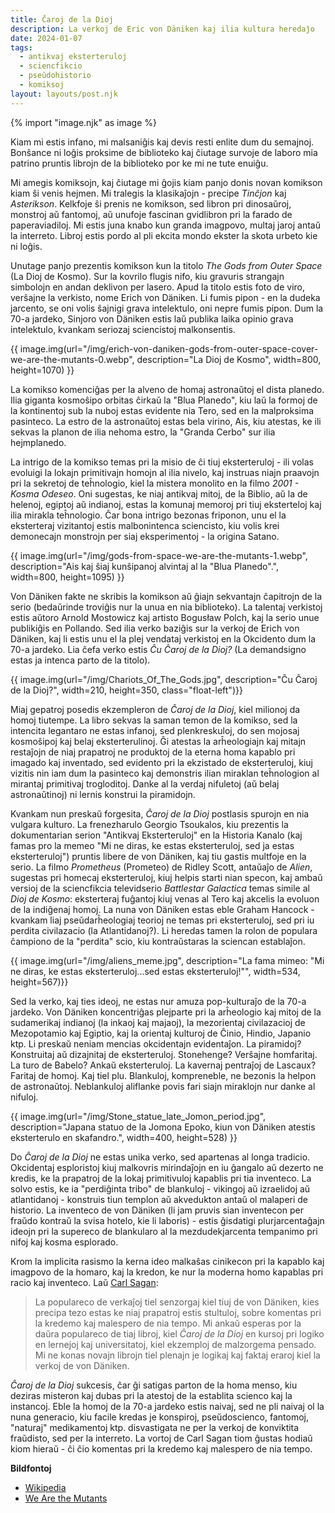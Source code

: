 ```yaml
---
title: Ĉaroj de la Dioj
description: La verkoj de Eric von Däniken kaj ilia kultura heredaĵo
date: 2024-01-07
tags:
  - antikvaj eksterteruloj
  - sciencfikcio
  - pseŭdohistorio
  - komiksoj
layout: layouts/post.njk
---
```

{% import "image.njk" as image %}

Kiam mi estis infano, mi malsaniĝis kaj devis resti enlite dum du semajnoj. Bonŝance ni loĝis proksime de biblioteko kaj ĉiutage survoje de laboro mia patrino pruntis librojn de la biblioteko por ke mi ne tute enuiĝu.

Mi amegis komiksojn, kaj ĉiutage mi ĝojis kiam panjo donis novan komikson kiam ŝi venis hejmen. Mi tralegis la klasikaĵojn - precipe _Tinĉjon_ kaj _Asterikson_. Kelkfoje ŝi prenis ne komikson, sed libron pri dinosaŭroj, monstroj aŭ fantomoj, aŭ unufoje fascinan gvidlibron pri la farado de paperaviadiloj. Mi estis juna knabo kun granda imagpovo, multaj jaroj antaŭ la interreto. Libroj estis pordo al pli ekcita mondo ekster la skota urbeto kie ni loĝis.

Unutage panjo prezentis komikson kun la titolo _The Gods from Outer Space_ (La Dioj de Kosmo). Sur la kovrilo flugis nifo, kiu gravuris strangajn simbolojn en andan deklivon per lasero. Apud la titolo estis foto de viro, verŝajne la verkisto, nome Erich von Däniken. Li fumis pipon - en la dudeka jarcento, se oni volis ŝajnigi grava intelektulo, oni nepre fumis pipon. Dum la 70-a jardeko, Sinjoro von Däniken estis laŭ publika laika opinio grava intelektulo, kvankam seriozaj sciencistoj malkonsentis.

{{ image.img(url="/img/erich-von-daniken-gods-from-outer-space-cover-we-are-the-mutants-0.webp", description="La Dioj de Kosmo", width=800, height=1070) }}

La komikso komenciĝas per la alveno de homaj astronaŭtoj el dista planedo. Ilia giganta kosmoŝipo orbitas ĉirkaŭ la "Blua Planedo", kiu laŭ la formoj de la kontinentoj sub la nuboj estas evidente nia Tero, sed en la malproksima pasinteco. La estro de la astronaŭtoj estas bela virino, Ais, kiu atestas, ke ili sekvas la planon de ilia nehoma estro, la "Granda Cerbo" sur ilia hejmplanedo.

La intrigo de la komikso temas pri la misio de ĉi tiuj eksterteruloj - ili volas evoluigi la lokajn primitivajn homojn al ilia nivelo, kaj instruas niajn praavojn pri la sekretoj de teĥnologio, kiel la mistera monolito en la filmo _2001 - Kosma Odeseo_. Oni sugestas, ke niaj antikvaj mitoj, de la Biblio, aŭ la de helenoj, egiptoj aŭ indianoj, estas la komunaj memoroj pri tiuj eksterteloj kaj ilia mirakla teĥnologio. Ĉar bona intrigo bezonas friponon, unu el la eksterteraj vizitantoj estis malbonintenca sciencisto, kiu volis krei demonecajn monstrojn per siaj eksperimentoj - la origina Satano.

{{ image.img(url="/img/gods-from-space-we-are-the-mutants-1.webp", description="Ais kaj ŝiaj kunŝipanoj alvintaj al la \"Blua Planedo\".", width=800, height=1095) }}

Von Däniken fakte ne skribis la komikson aŭ ĝiajn sekvantajn ĉapitrojn de la serio (bedaŭrinde troviĝis nur la unua en nia biblioteko). La talentaj verkistoj estis aŭtoro Arnold Mostowicz kaj artisto Bogusław Polch, kaj la serio unue publikiĝis en Pollando. Sed ilia verko baziĝis sur la verkoj de Erich von Däniken, kaj li estis unu el la plej vendataj verkistoj en la Okcidento dum la 70-a jardeko. Lia ĉefa verko estis _Ĉu Ĉaroj de la Dioj?_ (La demandsigno estas ja intenca parto de la titolo).

{{ image.img(url="/img/Chariots_Of_The_Gods.jpg", description="Ĉu Ĉaroj de la Dioj?", width=210, height=350, class="float-left")}}

Miaj gepatroj posedis ekzempleron de _Ĉaroj de la Dioj_, kiel milionoj da homoj tiutempe. La libro sekvas la saman temon de la komikso, sed la intencita legantaro ne estas infanoj, sed plenkreskuloj, do sen mojosaj kosmoŝipoj kaj belaj eksterterulinoj. Ĝi atestas la arĥeologiajn kaj mitajn restaĵojn de niaj prapatroj ne produktoj de la eterna homa kapablo pri imagado kaj inventado, sed evidento pri la ekzistado de eksterteruloj, kiuj vizitis nin iam dum la pasinteco kaj demonstris ilian miraklan teĥnologion al mirantaj primitivaj trogloditoj. Danke al la verdaj nifuletoj (aŭ belaj astronaŭtinoj) ni lernis konstrui la piramidojn.

Kvankam nun preskaŭ forgesita, _Ĉaroj de la Dioj_ postlasis spurojn en nia vulgara kulturo. La frenezharulo Georgio Tsoukalos, kiu prezentis la dokumentarian serion "Antikvaj Eksterteruloj" en la Historia Kanalo (kaj famas pro la memeo "Mi ne diras, ke estas eksterteruloj, sed ja estas eksterteruloj") pruntis libere de von Däniken, kaj tiu gastis multfoje en la serio. La filmo _Prometheus_ (Prometeo) de Ridley Scott, antaŭaĵo de _Alien_, sugestas pri homecaj eksterteruloj, kiuj helpis starti nian specon, kaj ambaŭ versioj de la sciencfikcia televidserio _Battlestar Galactica_ temas simile al _Dioj de Kosmo_: eksterteraj fuĝantoj kiuj venas al Tero kaj akcelis la evoluon de la indiĝenaj homoj. La nuna von Däniken estas eble Graham Hancock - kvankam liaj pseŭdarĥeologiaj teorioj ne temas pri eksterteruloj, sed pri iu perdita civilazacio (la Atlantidanoj?). Li heredas tamen la rolon de populara ĉampiono de la "perdita" scio, kiu kontraŭstaras la sciencan establaĵon.

{{ image.img(url="/img/aliens_meme.jpg", description="La fama mimeo: \"Mi ne diras, ke estas eksterteruloj...sed estas eksterteruloj!\"", width=534, height=567)}}

Sed la verko, kaj ties ideoj, ne estas nur amuza pop-kulturaĵo de la 70-a jardeko. Von Däniken koncentriĝas plejparte pri la arĥeologio kaj mitoj de la sudamerikaj indianoj (la inkaoj kaj majaoj), la mezorientaj civilazacioj de Mezopotamio kaj Egiptio, kaj la orientaj kulturoj de Ĉinio, Hindio, Japanio ktp. Li preskaŭ neniam mencias okcidentajn evidentaĵon. La piramidoj? Konstruitaj aŭ dizajnitaj de eksterteruloj. Stonehenge? Verŝajne homfaritaj. La turo de Babelo? Ankaŭ eksterteruloj. La kavernaj pentraĵoj de Lascaux? Faritaj de homoj. Kaj tiel plu. Blankuloj, kompreneble, ne bezonis la helpon de astronaŭtoj. Neblankuloj aliflanke povis fari siajn miraklojn nur danke al nifuloj.

{{ image.img(url="/img/Stone_statue_late_Jomon_period.jpg", description="Japana statuo de la Jomona Epoko, kiun von Däniken atestis eksterterulo en skafandro.", width=400, height=528) }}

Do _Ĉaroj de la Dioj_ ne estas unika verko, sed apartenas al longa tradicio. Okcidentaj esploristoj kiuj malkovris mirindaĵojn en iu ĝangalo aŭ dezerto ne kredis, ke la prapatroj de la lokaj primitivuloj kapablis pri tia inventeco. La solvo estis, ke ia "perdiĝinta tribo" de blankuloj - vikingoj aŭ izraelidoj aŭ atlantidanoj - konstruis tiun templon aŭ akvedukton antaŭ ol malaperi de historio. La inventeco de von Däniken (li jam pruvis sian inventecon per fraŭdo kontraŭ la svisa hotelo, kie li laboris) - estis ĝisdatigi plurjarcentaĝajn ideojn pri la supereco de blankularo al la mezdudekjarcenta tempanimo pri nifoj kaj kosma esplorado.

Krom la implicita rasismo la kerna ideo malkaŝas cinikecon pri la kapablo kaj imagpovo de la homaro, kaj la kredon, ke nur la moderna homo kapablas pri racio kaj inventeco. Laŭ [Carl Sagan](https://eo.wikipedia.org/wiki/Carl_Sagan):

> La populareco de verkaĵoj tiel senzorgaj kiel tiuj de von Däniken, kies precipa tezo estas ke niaj prapatroj estis stultuloj, sobre komentas pri la kredemo kaj malespero de nia tempo. Mi ankaŭ esperas por la daŭra populareco de tiaj libroj, kiel _Ĉaroj de la Dioj_ en kursoj pri logiko en lernejoj kaj universitatoj, kiel ekzemploj de malzorgema pensado. Mi ne konas novajn librojn tiel plenajn je logikaj kaj faktaj eraroj kiel la verkoj de von Däniken.

_Ĉaroj de la Dioj_ sukcesis, ĉar ĝi satigas parton de la homa menso, kiu deziras misteron kaj dubas pri la atestoj de la establita scienco kaj la instancoj. Eble la homoj de la 70-a jardeko estis naivaj, sed ne pli naivaj ol la nuna generacio, kiu facile kredas je konspiroj, pseŭdoscienco, fantomoj, "naturaj" medikamentoj ktp. disvastigata ne per la verkoj de konviktita fraŭdisto, sed per la interreto. La vortoj de Carl Sagan tiom ĝustas hodiaŭ kiom hieraŭ - ĉi ĉio komentas pri la kredemo kaj malespero de nia tempo.

**Bildfontoj**

* [Wikipedia](https://wikipedia.org)
* [We Are the Mutants](https://wearethemutants.com/)
